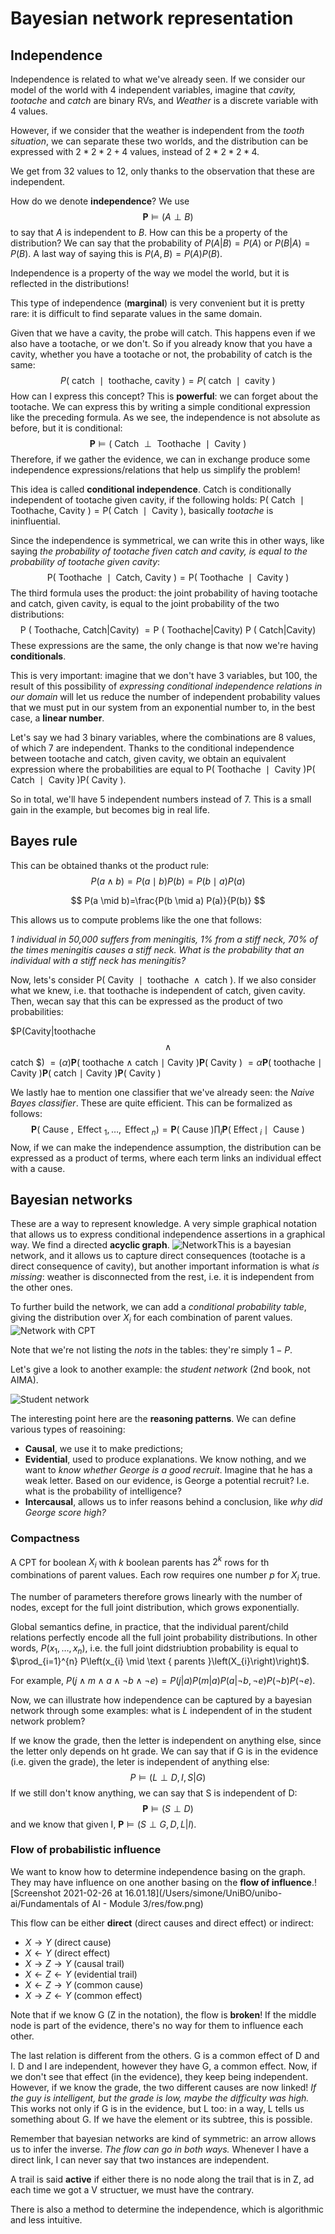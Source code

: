 # Bayesian network representation

## Independence

Independence is related to what we've already seen. If we consider our model of the world with 4 independent variables, imagine that *cavity, tootache* and *catch* are binary RVs, and *Weather* is a discrete variable with 4 values. 

However, if we consider that the weather is independent from the *tooth situation*, we can separate these two worlds, and the distribution can be expressed with $2*2*2 + 4$ values, instead of $2*2* 2*4$.

We get from 32 values to 12, only thanks to the observation that these are independent.

How do we denote **independence**? We use 
$$
\mathbf{P} \models(A \perp B)
$$
 to say that $A$ is independent to $B$. How can this be a property of the distribution? We can say that the probability of $P(A|B)=P(A)$ or $P(B|A)=P(B)$. A last way of saying this is $P(A,B)=P(A)P(B)$.

Independence is a property of the way we model the world, but it is reflected in the distributions!

This type of independence (**marginal**) is very convenient but it is pretty rare: it is difficult to find separate values in the same domain.

Given that we have a cavity, the probe will catch. This happens even if we also have a tootache, or we don't. So if you already know that you have a cavity, whether you have a tootache or not, the probability of catch is the same:
$$
P(\text { catch } \mid \text { toothache, cavity })=P(\text { catch } \mid \text { cavity })
$$
How can I express this concept? This is **powerful**: we can forget about the tootache. We can express this by writing a simple conditional expression like the preceding formula. As we see, the independence is not absolute as before, but it is conditional:
$$
\mathbf{P} \models(\text { Catch } \perp \text { Toothache } \mid \text { Cavity })
$$
Therefore, if we gather the evidence, we can in exchange produce some independence expressions/relations that help us simplify the problem!

This idea is called **conditional independence**. Catch is conditionally independent of tootache given cavity, if the following holds: $\mathrm{P}(\text { Catch } \mid \text { Toothache, Cavity })=\mathrm{P}(\text { Catch } \mid \text { Cavity })$, basically *tootache* is ininfluential.

Since the independence is symmetrical, we can write this in other ways, like saying *the probability of tootache fiven catch and cavity, is equal to the probability of tootache given cavity*:
$$
\mathrm{P}(\text { Toothache } \mid \text { Catch, Cavity })=\mathrm{P}(\text { Toothache } \mid \text { Cavity })
$$
The third formula uses the product: the joint probability of having tootache and catch, given cavity, is equal to the joint probability of the two distributions:
$$
\mathrm{P} \text { ( Toothache, Catch|Cavity) }=\mathrm{P} \text { ( Toothache|Cavity) } \mathrm{P} \text { ( Catch|Cavity) }
$$
These expressions are the same, the only change is that now we're having **conditionals**.

This is very important: imagine that we don't have 3 variables, but 100, the result of this possibility of *expressing conditional independence relations in our domain* will let us reduce the number of independent probability values that we must put in our system from an exponential number to, in the best case, a **linear number**.

Let's say we had 3 binary variables, where the combinations are 8 values, of which 7 are independent. Thanks to the conditional independence between tootache and catch, given cavity, we obtain an equivalent expression where the probabilities are equal to $\mathrm{P}(\text { Toothache } \mid \text { Cavity }) \mathrm{P}(\text { Catch } \mid \text { Cavity }) \mathrm{P}(\text { Cavity })$.

So in total, we'll have 5 independent numbers instead of 7. This is a small gain in the example, but becomes big in real life.

## Bayes rule

This can be obtained thanks ot the product rule: 
$$
P(a \wedge b)= P(a \mid b) P(b)=P(b \mid a) P(a)
$$

$$
P(a \mid b)=\frac{P(b \mid a) P(a)}{P(b)}
$$

This allows us to compute problems like the one that follows:

*$1$ individual in 50,000 suffers from meningitis, $1 \%$ from a stiff neck, $70 \%$ of the times meningitis causes a stiff neck. What is the probability that an individual with a stiff neck has meningitis?*

Now, lets's consider $\mathrm{P}(\text { Cavity } \mid \text { toothache } \wedge \text { catch })$. If we also consider what we knew, i.e. that toothache is independent of catch, given cavity. Then, wecan say that this can be expressed as the product of two probabilities:

$P(Cavity|toothache $$\wedge$$ catch $)
$=(\alpha) \mathbf{P}($ toothache $\wedge$ catch $\mid$ Cavity $) \mathbf{P}($ Cavity $)$ $=\alpha \mathbf{P}($ toothache $\mid$ Cavity $) \mathbf{P}($ catch $\mid$ Cavity $) \mathbf{P}($ Cavity $)$

We lastly hae to mention one classifier that we've already seen: the *Naive Bayes classifier*. These are quite efficient. This can be formalized as follows:
$$
\mathbf{P}\left(\text { Cause }, \text { Effect }_{1}, \ldots, \text { Effect }_{n}\right)=\mathbf{P}(\text { Cause }) \prod_{i} \mathbf{P}\left(\text { Effect }_{i} \mid \text { Cause }\right)
$$
Now, if we can make the independence assumption, the distribution can be expressed as a product of terms, where each term links an individual effect with a cause. 

## Bayesian networks

These are a way to represent knowledge. A very simple graphical notation that allows us to express conditional independence assertions in a graphical way. We find a directed **acyclic graph**. ![Network](./res/bayesian_net.png)This is a bayesian network, and it allows us to capture direct consequences (tootache is a direct consequence of cavity), but another important information is what *is missing*: weather is disconnected from the rest, i.e. it is independent from the other ones.

To further build the network, we can add a *conditional probability table*, giving the distribution over $X_i$ for each combination of parent values.![Network with CPT](./res/bayesian_net_with_cpt.png)

Note that we're not listing the *nots* in the tables: they're simply $1-P$.

Let's give a look to another example: the *student network* (2nd book, not AIMA).

![Student network](./res/student_net.png)

The interesting point here are the **reasoning patterns**. We can define various types of reasoining:

* **Causal**, we use it to make predictions;
* **Evidential**, used to produce explanations. We know nothing, and we want to *know whether George is a good recruit*. Imagine that he has a weak letter. Based on our evidence, is George a potential recruit? I.e. what is the probability of intelligence?
* **Intercausal**, allows us to infer reasons behind a conclusion, like *why did George score high?* 

### Compactness

A CPT for boolean $X_i$ with $k$ boolean parents has $2^k$ rows for th combinations of parent values. Each row requires one number $p$ for $X_i$ true.

The number of parameters therefore grows linearly with the number of nodes, except for the full joint distribution, which grows exponentially.

Global semantics define, in practice, that the individual parent/child relations perfectly encode all the full joint probability distributions. In other words, $P\left(x_{1}, \ldots, x_{n}\right)$, i.e. the full joint didstriubtion probability is equal to $\prod_{i=1}^{n} P\left(x_{i} \mid \text { parents }\left(X_{i}\right)\right)$.

For example, $P(j \wedge m \wedge a \wedge \neg b \wedge \neg e)=P(j|a)P(m|a)P(a|\neg b, \neg e)P(\neg b)P(\neg e)$.

Now, we can illustrate how independence can be captured by a bayesian network through some examples: what is $L$ independent of in the student network problem?

If we know the grade, then the letter is independent on anything else, since the letter only depends on ht grade. We can say that if G is in the evidence (i.e. given the grade), the leter is independent of anything else:
$$
P \models (L \perp D, I, S |G)
$$
If we still don't know anything, we can say that S is independent of D:
$$
\mathbf{P} \models(S \perp D)
$$
and we know that given I, $\mathbf{P} \models(S \perp G, D, L |I)$.

### Flow of probabilistic influence

We want to know how to determine independence basing on the graph. They may have influence on one another basing on the **flow of influence**.![Screenshot 2021-02-26 at 16.01.18](/Users/simone/UniBO/unibo-ai/Fundamentals of AI - Module 3/res/fow.png)

This flow can be either **direct** (direct causes and direct effect) or indirect:

* $X\rightarrow Y$ (direct cause)
* $X \leftarrow Y$ (direct effect)
* $X \rightarrow Z \rightarrow Y$ (causal trail)
* $X \leftarrow Z \leftarrow Y$ (evidential trail)
* $X \leftarrow Z \rightarrow Y$ (common cause)
* $X \rightarrow Z \leftarrow Y$ (common effect)

Note that if we know G (Z in the notation), the flow is **broken**! If the middle node is part of the evidence, there's no way for them to influence each other.

The last relation is different from the others. G is a common effect of D and I. D and I are independent, however they have G, a common effect. Now, if we don't see that effect (in the evidence), they keep being independent. However, if we know the grade, the two different causes are now linked! *If the guy is intelligent, but the grade is low, maybe the difficulty was high.* This works not only if G is in the evidence, but L too: in a way, L tells us something about G. If we have the element or its subtree, this is possible. 

Remember that bayesian networks are kind of symmetric: an arrow allows us to infer the inverse. *The flow can go in both ways.* Whenever I have a direct link, I can never say that two instances are independent. 

A trail is said **active** if either there is no node along the trail that is in Z, ad each time we got a V structuer, we must have the contrary.

There is also a method to determine the independence, which is algorithmic and less intuitive. 





